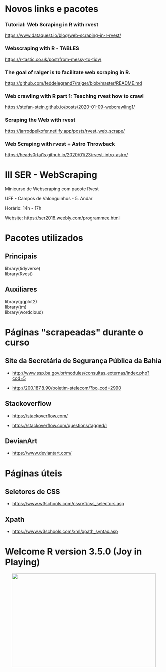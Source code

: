 # Novos links e pacotes
### Tutorial: Web Scraping in R with rvest
https://www.dataquest.io/blog/web-scraping-in-r-rvest/
### Webscraping with R - TABLES
https://r-tastic.co.uk/post/from-messy-to-tidy/
### The goal of ralger is to facilitate web scraping in R.
https://github.com/feddelegrand7/ralger/blob/master/README.md
### Web crawling with R part 1: Teaching rvest how to crawl
https://stefan-stein.github.io/posts/2020-01-09-webcrawling1/
### Scraping the Web with rvest
https://jarrodpelkofer.netlify.app/posts/rvest_web_scrape/
### Web Scraping with rvest + Astro Throwback
https://heads0rtai1s.github.io/2020/01/23/rvest-intro-astro/

# III SER - WebScraping

Minicurso de Webscraping com pacote Rvest

UFF - Campos de Valonguinhos - 5. Andar

Horário: 14h - 17h

Website: https://ser2018.weebly.com/programmee.html

# Pacotes utilizados

## Principais

library(tidyverse)  
library(Rvest)

## Auxiliares

library(ggplot2)  
library(tm)  
library(wordcloud)  

# Páginas "scrapeadas" durante o curso

## Site da Secretária de Segurança Pública da Bahia

- http://www.ssp.ba.gov.br/modules/consultas_externas/index.php?cod=5

- http://200.187.8.90/boletim-stelecom/?bo_cod=2990

## Stackoverflow

- https://stackoverflow.com/

- https://stackoverflow.com/questions/tagged/r

## DevianArt

- https://www.deviantart.com/

# Páginas úteis

## Seletores de CSS

- https://www.w3schools.com/cssref/css_selectors.asp

## Xpath

- https://www.w3schools.com/xml/xpath_syntax.asp


# Welcome R version 3.5.0 (Joy in Playing)

<p align="center">
  <img width="460" height="300" src="https://i.pinimg.com/236x/44/21/de/4421de17ce2dc4cd3843ba00b224fbe0--music-jokes-music-humor.jpg">
</p>
